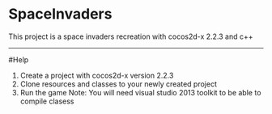 # SpaceInvaders
This project is a space invaders recreation with cocos2d-x 2.2.3 and c++

---------------------------------------------
#Help
1. Create a project with cocos2d-x version 2.2.3
2. Clone resources and classes to your newly created project
3. Run the game
Note: You will need visual studio 2013 toolkit to be able to compile clasess
